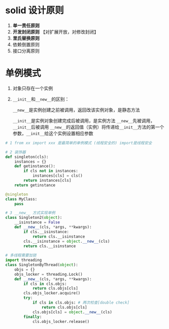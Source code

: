 # solid 设计原则

1. **单一责任原则**
2. **开发封闭原则**   【对扩展开放，对修改封闭】 
3. **里氏替换原则**     
4. 依赖倒置原则       
5. 接口分离原则 

# 单例模式

1. 对象只存在一个实例

2. `__init__`和`__new__`的区别：

      `__new__`是实例创建之前被调用，返回改该实例对象，是静态方法
   
      `__init__`是实例对象创建完成后被调用，是实例方法
      `__new__`先被调用，`__init__`后被调用
      `__new__`的返回值（实例）将传递给`__init__`方法的第一个参数，`__init__`给这个实例设置相应参数



```python
# 1 from xx import xxx 是最简单的单例模式 (线程安全的) import是线程安全

# 2 装饰器
def singleton(cls):
    instances = {}
    def getinstance():
        if cls not in instances:
            instances[cls] = cls()
        return instances[cls]
    return getinstance

@singleton
class MyClass:
    pass

# 3 __new__ 方式实现单例   
class Singleton2(object):
    __isinstance = False
    def __new__(cls, *args, **kwargs):
        if cls.__isinstance:
            return cls.__isinstance
        cls.__isinstance = object.__new__(cls)
        return cls.__isinstance
    
# 多线程需要加锁
import threading
class SingletonByThread(object):
    objs = {}
    objs_locker = threading.Lock()
    def __new__(cls, *args, **kwargs):
        if cls in cls.objs:
            return cls.objs[cls]
        cls.objs_locker.acquire()
        try:
            if cls in cls.objs: # 两次检查[double check]
                return cls.objs[cls]
            cls.objs[cls] = object.__new__(cls)
        finally:
            cls.objs_locker.release()
```

